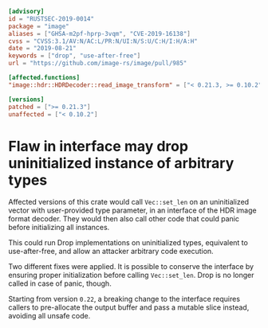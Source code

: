 ```toml
[advisory]
id = "RUSTSEC-2019-0014"
package = "image"
aliases = ["GHSA-m2pf-hprp-3vqm", "CVE-2019-16138"]
cvss = "CVSS:3.1/AV:N/AC:L/PR:N/UI:N/S:U/C:H/I:H/A:H"
date = "2019-08-21"
keywords = ["drop", "use-after-free"]
url = "https://github.com/image-rs/image/pull/985"

[affected.functions]
"image::hdr::HDRDecoder::read_image_transform" = ["< 0.21.3, >= 0.10.2"]

[versions]
patched = [">= 0.21.3"]
unaffected = ["< 0.10.2"]
```

# Flaw in interface may drop uninitialized instance of arbitrary types

Affected versions of this crate would call `Vec::set_len` on an uninitialized
vector with user-provided type parameter, in an interface of the HDR image
format decoder. They would then also call other code that could panic before
initializing all instances.

This could run Drop implementations on uninitialized types, equivalent to
use-after-free, and allow an attacker arbitrary code execution.

Two different fixes were applied. It is possible to conserve the interface by
ensuring proper initialization before calling `Vec::set_len`. Drop is no longer
called in case of panic, though.

Starting from version `0.22`, a breaking change to the interface requires
callers to pre-allocate the output buffer and pass a mutable slice instead,
avoiding all unsafe code.
